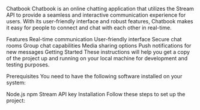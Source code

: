 Chatbook
Chatbook is an online chatting application that utilizes the Stream API to provide a seamless and interactive communication experience for users. With its user-friendly interface and robust features, Chatbook makes it easy for people to connect and chat with each other in real-time.

Features
Real-time communication
User-friendly interface
Secure chat rooms
Group chat capabilities
Media sharing options
Push notifications for new messages
Getting Started
These instructions will help you get a copy of the project up and running on your local machine for development and testing purposes.

Prerequisites
You need to have the following software installed on your system:

Node.js
npm
Stream API key
Installation
Follow these steps to set up the project:
